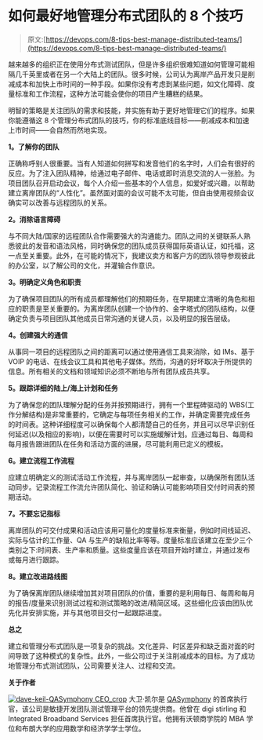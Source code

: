 # 如何最好地管理分布式团队的 8 个技巧

> 原文:[https://devops.com/8-tips-best-manage-distributed-teams/](https://devops.com/8-tips-best-manage-distributed-teams/)

越来越多的组织正在使用分布式测试团队，但是许多组织很难知道如何管理可能相隔几千英里或者在另一个大陆上的团队。很多时候，公司认为离岸产品开发只是削减成本和加快上市时间的一种手段。如果你没有考虑到某些问题，如文化障碍、度量标准和工作流程，这种方法可能会使你的项目产生糟糕的结果。

明智的策略是关注团队的需求和技能，并实施有助于更好地管理它们的程序。如果你能遵循这 8 个管理分布式团队的技巧，你的标准底线目标——削减成本和加速上市时间——会自然而然地实现。

**1。了解你的团队**

正确称呼别人很重要。当有人知道如何拼写和发音他们的名字时，人们会有很好的反应。为了注入团队精神，给通过电子邮件、电话或即时消息交流的人一张脸。为项目团队召开启动会议，每个人介绍一些基本的个人信息，如爱好或兴趣，以帮助建立离岸团队的“人性化”。虽然面对面的会议可能不太可能，但自由使用视频会议确实可以改善与远程团队的关系。

**2。消除语言障碍**

与不同大陆/国家的远程团队合作需要强大的沟通能力。团队之间的关键联系人熟悉彼此的发音和语法风格，同时确保您的团队成员获得国际英语认证，如托福，这一点至关重要。此外，在可能的情况下，我建议卖方和客户方的团队领导参观彼此的办公室，以了解公司的文化，并灌输合作意识。

**3。明确定义角色和职责**

为了确保项目团队的所有成员都理解他们的预期任务，在早期建立清晰的角色和相应的职责是至关重要的。为离岸团队创建一个协作的、金字塔式的团队结构，以便确定负责与项目团队其他成员日常沟通的关键人员，以及明显的报告层级。

**4。创建强大的通信**

从事同一项目的远程团队之间的距离可以通过使用通信工具来消除，如 IMs、基于 VOIP 的电话、在线会议工具和其他电子媒体。然而，沟通的好坏取决于所提供的信息。所有相关的文档和领域知识必须不断地与所有团队成员共享。

**5。跟踪详细的陆上/海上计划和任务**

为了确保您的团队理解分配的任务并按预期进行，拥有一个里程碑驱动的 WBS(工作分解结构)是非常重要的，它确定与每项任务相关的工作，并确定需要完成任务的时间表。这种详细程度可以确保每个人都清楚自己的任务，并且可以尽早识别任何延迟(以及相应的影响)，以便在需要时可以实施缓解计划。应通过每日、每周和每月报告跟进团队在任务和活动方面的进展，尽可能利用已定义的模板。

**6。建立流程工作流程**

应建立明确定义的测试活动工作流程，并与离岸团队一起审查，以确保所有团队活动同步。记录流程工作流允许团队简化、验证和确认可能影响项目交付时间表的预期活动。

**7。不要忘记指标**

离岸团队的可交付成果和活动应该用可量化的度量标准来衡量，例如时间线延迟、实际与估计的工作量、QA 与生产的缺陷比率等等。度量标准应该建立在至少三个类别之下:时间表、生产率和质量。这些度量应该在项目开始时建立，并通过发布或每月进行跟踪。

**8。建立改进路线图**

为了确保离岸团队继续增加其对项目团队的价值，重要的是利用每日、每周和每月的报告/度量来识别测试过程和测试策略的改进/精简区域。这些细化应该由团队优先化并安排实施，并与其他项目交付一起跟踪进度。

**总之**

建立和管理分布式团队是一项复杂的挑战。文化差异、时区差异和缺乏面对面的时间导致了这种模式的复杂性。此外，一些公司过于关注削减成本的目标。为了成功地管理分布式测试团队，公司需要关注人、过程和交流。

**关于作者**

[![dave-keil-QASymphony CEO_crop](../Images/54725537c1828fc3334587a9496195a6.png)](https://devops.com/wp-content/uploads/2014/08/dave-keil-QASymphony-CEO_crop.jpg) 大卫·凯尔是 [QASymphony](http://www.qasymphony.com/?utm_source=PR_Vchannels&utm_medium=article&utm_campaign=3+pillars+software+goodness) 的首席执行官，该公司是敏捷开发团队测试管理平台的领先提供商。他曾在 digi stirling 和 Integrated Broadband Services 担任首席执行官。他拥有沃顿商学院的 MBA 学位和布朗大学的应用数学和经济学学士学位。